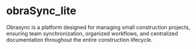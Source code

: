 # obraSync_lite
Obrasync is a platform designed for managing small construction projects, ensuring team synchronization, organized workflows, and centralized documentation throughout the entire construction lifecycle.
